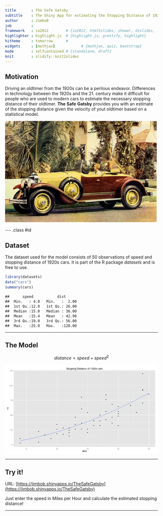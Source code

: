 ```yaml
---
title       : The Safe Gatsby
subtitle    : The Shiny App for estimating the Stopping Distance of 1920s Oldtimers
author      : JimboB
job         : 
framework   : io2012        # {io2012, html5slides, shower, dzslides, ...}
highlighter : highlight.js  # {highlight.js, prettify, highlight}
hitheme     : tomorrow      # 
widgets     : [mathjax]            # {mathjax, quiz, bootstrap}
mode        : selfcontained # {standalone, draft}
knit        : slidify::knit2slides
---
```


## Motivation 

Driving an oldtimer from the 1920s can be a perilous endeavor. Differences in technology between the 1920s and the 21. century make it difficult for people who are used to modern cars to estimate the necessary stopping distance of their oldtimer.
__The__ __Safe__ __Gatsby__ provides you with an estimate of the stopping distance given the velocity of yout oldtimer based on a statistical model.

![alt text](assets/img/car.jpg)

--- .class #id 

## Dataset

The dataset used for the model consists of 50 observations of speed and stopping distance of 1920s cars. It is part of the R package _datasets_ and is free to use.

```r
library(datasets)
data("cars")
summary(cars)
```

```
##      speed           dist       
##  Min.   : 4.0   Min.   :  2.00  
##  1st Qu.:12.0   1st Qu.: 26.00  
##  Median :15.0   Median : 36.00  
##  Mean   :15.4   Mean   : 42.98  
##  3rd Qu.:19.0   3rd Qu.: 56.00  
##  Max.   :25.0   Max.   :120.00
```

---

## The Model

$$distance = speed + speed^2 $$

![plot of chunk unnamed-chunk-2](assets/fig/unnamed-chunk-2-1.png) 


---

## Try it!

URL: [https://jimbob.shinyapps.io/TheSafeGatsby](https://jimbob.shinyapps.io/TheSafeGatsby)

Just enter the speed in Miles per Hour and calculate the estimated stopping distance!

---



